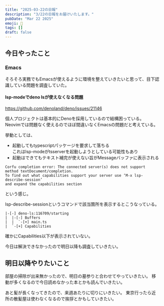 ```yaml
---
title: "2025-03-22の日報"
description: "3/22の日報をお届けいたします。"
pubDate: "Mar 22 2025"
emoji: 🦊
tags: []
draft: false
---
```


## 今日やったこと

### Emacs

そろそろ実務でもEmacsが使えるように環境を整えていきたいと思って、目下認識している問題を調査していた。

#### lsp-modeでdeno lsが使えなくなる問題

https://github.com/denoland/deno/issues/21146

個人プロジェクトは基本的にDenoを採用しているので結構困っている。
Neovimでは問題なく使えるのでほぼ間違いなくEmacsの問題だと考えている。

挙動としては、

- 起動してもtypescriptパッケージを要求して落ちる\
  これはlsp-modeがtsserverを起動しようとしている可能性もあり
- 起動はできてもテキスト補完が使えない旨がMessageバッファに表示される

```
Corfu completion error: The connected server(s) does not support method textDocument/completion.
To find out what capabilities support your server use ‘M-x lsp-describe-session’
and expand the capabilities section
```

という感じ。

lsp-describe-sessionというコマンドで該当箇所を表示するとこうなっている。

```
|-[-] deno-ls:116709/starting
|  |-[-] Buffers
|  |  `-[+] main.ts
|  `-[+] Capabilities
```

確かにCapabilities以下が表示されていない。

今日は解決できなかったので明日以降も調査していきたい。

## 明日以降やりたいこと

部屋の掃除が出来無かったので、明日の墓参りと合わせてやっていきたい。
移動が多くなるので今日読めなかった本とかも読んでいきたい。

あと髪が長くなってきたので、来週あたりに切りにいきたい。
東京行ったら近所の散髪屋は使わなくなるので挨拶とかもしていきたい。
